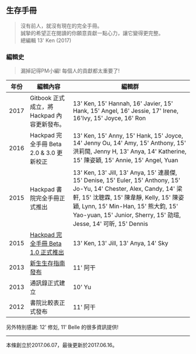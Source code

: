 ## 生存手冊

> 沒有前人，就沒有現在的完全手冊。  
> 誠摯的希望正在閱讀的你願意貢獻一點心力，讓它變得更完整。  
> 總編輯 13' Ken \(2017\)

### 編輯史

> 漏掉記得PM小編! 每個人的貢獻都太重要了!

| 年份 | 編輯內容 | 編輯群 |
| --- | --- | --- |
| 2017 | Gitbook 正式成立，將 Hackpad 內容更新發布。 | 13' Ken, 15' Hannah, 16' Javier, 15' Hank, 15' Angel, 16' Jessie, 17' Irene, 16'Ivy, 15' Joyce, 16' Ron |
| 2016 | Hackpad 完全手冊 Beta 2.0 & 3.0 更新校正 | 13' Ken, 15' Anny, 15' Hank, 15' Joyce, 14' Jenny Ou, 14' Amy, 15' Anthony, 15' 洪莉閩, Jenny H, 13' Anya, 14' Katherine, 15' 陳姿穎, 15' Annie, 15' Angel, Yuan |
| 2015 | Hackpad 書院完全手冊正式推出 | 13' Ken, 13' Jill, 13' Anya, 15' 連晨傑, 15' Denise, 15' Euler, 15' Anthony, 15' Jo-Yu, 14' Chester, Alex, Candy, 14' 梁軒, 15' 沈聰霖, 15' 陳韋靜, Kelly, 15' 陳姿穎, Lynn, 15' Min-Han, 15' 熊大鈞, 15' Yao-yuan, 15' Junior, Sherry, 15' 劭瑄, Jesse, 14' 可昕, 15' Dennis |
| 2015 | [Hackpad 完全手冊 Beta 1.0 正式推出](https://www.facebook.com/groups/162461677166537/permalink/864479966964701) | 13' Ken, 13' Jill, 13' Anya, 14' Sky |
| 2013 | [新生生存指南發布](https://www.facebook.com/groups/162461677166537/499508336795201/) | 11' 阿干 |
| 2013 | 通訊錄正式建立 | 10' Yu |
| 2012 | 書院比較表正式發布 | 11' 阿干 |

另外特別感謝: 12' 修彣, 11' Belle 的很多資訊提供!

---

本條創立於2017.06.07，最後更新於2017.06.16。


